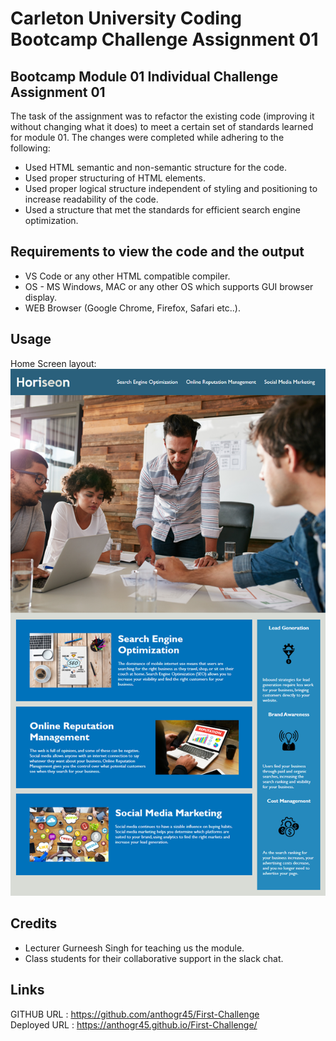 # Carleton University Coding Bootcamp Challenge Assignment 01

## Bootcamp Module 01 Individual Challenge Assignment 01

The task of the assignment was to refactor the existing code (improving it without changing what it does) to meet a certain set of standards learned for module 01. The changes were completed while adhering to the following:
-	Used HTML semantic and non-semantic structure for the code.
-	Used proper structuring of HTML elements.
-	Used proper logical structure independent of styling and positioning to increase readability of the code.
-	Used a structure that met the standards for efficient search engine optimization.

## Requirements to view the code and the output

- VS Code or any other HTML compatible compiler.
- OS - MS Windows, MAC or any other OS which supports GUI browser display.
- WEB Browser (Google Chrome, Firefox, Safari etc..).


## Usage

Home Screen layout:
![image info](Assets/images/Screen.png)

## Credits

- Lecturer Gurneesh Singh for teaching us the module.
- Class students for their collaborative support in the slack chat.


## Links

GITHUB URL : https://github.com/anthogr45/First-Challenge <br>
Deployed URL : https://anthogr45.github.io/First-Challenge/


